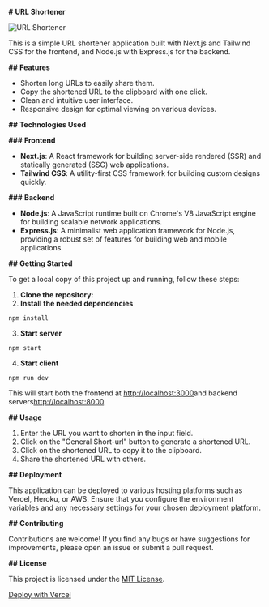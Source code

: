 **#** **URL Shortener**

![URL Shortener](https://i.ibb.co/k6y46Rs/image.png)

This is a simple URL shortener application built with Next.js and Tailwind CSS for the frontend, and Node.js with Express.js for the backend.

**##** **Features**

- Shorten long URLs to easily share them.
- Copy the shortened URL to the clipboard with one click.
- Clean and intuitive user interface.
- Responsive design for optimal viewing on various devices.

**##** **Technologies Used**

**###** **Frontend**

- ****Next.js****: A React framework for building server-side rendered (SSR) and statically generated (SSG) web applications.
- ****Tailwind CSS****: A utility-first CSS framework for building custom designs quickly.

**###** **Backend**

- ****Node.js****: A JavaScript runtime built on Chrome's V8 JavaScript engine for building scalable network applications.
- ****Express.js****: A minimalist web application framework for Node.js, providing a robust set of features for building web and mobile applications.

**##** **Getting Started**

To get a local copy of this project up and running, follow these steps:

1. ****Clone the repository:****
2. ****Install the needed dependencies****
```
npm install
```
3. ****Start server****
```
npm start
```
4. ****Start client****
```
npm run dev
```


This will start both the frontend at [http://localhost:3000](__http://localhost:3000__)and backend servers[http://localhost:8000](__http://localhost:8000__).

**##** **Usage**

1. Enter the URL you want to shorten in the input field.
2. Click on the "General Short-url" button to generate a shortened URL.
3. Click on the shortened URL to copy it to the clipboard.
4. Share the shortened URL with others.

**##** **Deployment**

This application can be deployed to various hosting platforms such as Vercel, Heroku, or AWS. Ensure that you configure the environment variables and any necessary settings for your chosen deployment platform.

**##** **Contributing**

Contributions are welcome! If you find any bugs or have suggestions for improvements, please open an issue or submit a pull request.

**##** **License**

This project is licensed under the [MIT License](__LICENSE__).

[Deploy with Vercel](__https://vercel.com/import/project?template=https://github.com/your-username/url-shortener__)
